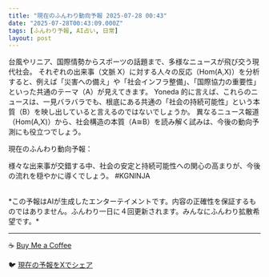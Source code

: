 ```yaml
---
title: "現在のふんわり動向予報 2025-07-28 00:43"
date: "2025-07-28T00:43:09.000Z"
tags: [ふんわり予報, AI占い, 日常]
layout: post
---
```


台風やリニア、国際情勢からスポーツの話題まで、多様なニュースが飛び交う現代社会。  それぞれの出来事（文脈 X）に対する人々の反応（Hom(A,X)）を分析すると、例えば「災害への備え」や「社会インフラ整備」、「国際協力の重要性」といった共通のテーマ（A）が見えてきます。  Yoneda 的に言えば、これらのニュースは、一見バラバラでも、根底にある共通の「社会の持続可能性」という本質（B）を映し出していると言えるのではないでしょうか。  異なるニュース報道（Hom(A,X)）から、社会構造の本質（A≅B）を読み解く試みは、今後の動向予測にも役立つでしょう。


現在のふんわり動向予報：

様々な出来事が交錯する中、社会の安定と持続可能性への関心の高まりが、今後の流れを穏やかに導くでしょう。 #KGNINJA

<br>
*この予報はAIが生成したエンターテイメントです。内容の正確性を保証するものではありません。ふんわり一日に４回更新されます。みんなにふんわり拡散希望です。*

---
☕️ [Buy Me a Coffee](https://www.buymeacoffee.com/kgninja)

🐦 [現在の予報をXでシェア](https://twitter.com/intent/tweet?text=%E7%8F%BE%E5%9C%A8%E3%81%AE%E3%81%B5%E3%82%93%E3%82%8F%E3%82%8A%E4%BA%88%E5%A0%B1%3A%20%E3%80%8C%E5%8F%B0%E9%A2%A8%E3%82%84%E3%83%AA%E3%83%8B%E3%82%A2%E3%80%81%E5%9B%BD%E9%9A%9B%E6%83%85%E5%8B%A2%E3%81%8B%E3%82%89%E3%82%B9%E3%83%9D%E3%83%BC%E3%83%84%E3%81%AE%E8%A9%B1%E9%A1%8C%E3%81%BE%E3%81%A7%E3%80%81%E5%A4%9A%E6%A7%98%E3%81%AA%E3%83%8B%E3%83%A5%E3%83%BC%E3%82%B9%E3%81%8C%E9%A3%9B%E3%81%B3%E4%BA%A4%E3%81%86%E7%8F%BE%E4%BB%A3%E7%A4%BE%E4%BC%9A%E3%80%82%E3%80%8D%23KGNINJA%20%E7%B6%9A%E3%81%8D%E3%81%AF%E3%83%96%E3%83%AD%E3%82%B0%E3%81%A7%EF%BC%81%F0%9F%91%87&url=https%3A%2F%2Fkg-ninja.github.io%2FFunwariyoso%2F)

